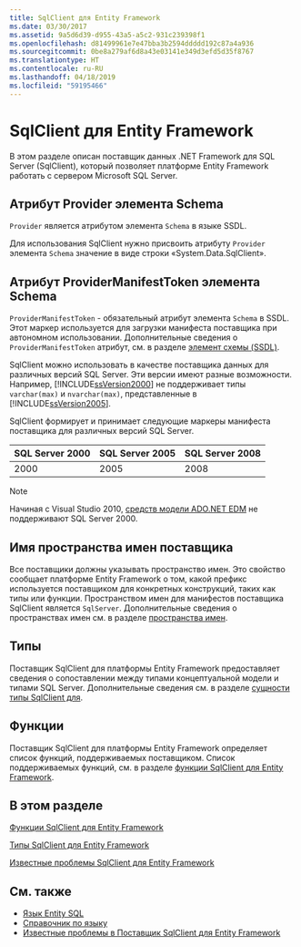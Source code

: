 ```yaml
---
title: SqlClient для Entity Framework
ms.date: 03/30/2017
ms.assetid: 9a5d6d39-d955-43a5-a5c2-931c239398f1
ms.openlocfilehash: d81499961e7e47bba3b2594ddddd192c87a4a936
ms.sourcegitcommit: 0be8a279af6d8a43e03141e349d3efd5d35f8767
ms.translationtype: HT
ms.contentlocale: ru-RU
ms.lasthandoff: 04/18/2019
ms.locfileid: "59195466"
---
```

# <a name="sqlclient-for-the-entity-framework"></a>SqlClient для Entity Framework
В этом разделе описан поставщик данных .NET Framework для SQL Server (SqlClient), который позволяет платформе Entity Framework работать с сервером Microsoft SQL Server.  
  
## <a name="provider-schema-attribute"></a>Атрибут Provider элемента Schema  
 `Provider` является атрибутом элемента `Schema` в языке SSDL.  
  
 Для использования SqlClient нужно присвоить атрибуту `Provider` элемента `Schema` значение в виде строки «System.Data.SqlClient».  
  
## <a name="providermanifesttoken-schema-attribute"></a>Атрибут ProviderManifestToken элемента Schema  
 `ProviderManifestToken` - обязательный атрибут элемента `Schema` в SSDL. Этот маркер используется для загрузки манифеста поставщика при автономном использовании. Дополнительные сведения о `ProviderManifestToken` атрибут, см. в разделе [элемент схемы (SSDL)](/ef/ef6/modeling/designer/advanced/edmx/ssdl-spec#schema-element-ssdl).  
  
 SqlClient можно использовать в качестве поставщика данных для различных версий SQL Server. Эти версии имеют разные возможности. Например, [!INCLUDE[ssVersion2000](../../../../../includes/ssversion2000-md.md)] не поддерживает типы `varchar(max)` и `nvarchar(max)`, представленные в [!INCLUDE[ssVersion2005](../../../../../includes/ssversion2005-md.md)].  
  
 SqlClient формирует и принимает следующие маркеры манифеста поставщика для различных версий SQL Server.  
  
|SQL Server 2000|SQL Server 2005|SQL Server 2008|  
|-|-|-|  
|2000|2005|2008|  
  
> [!NOTE]
>  Начиная с Visual Studio 2010, [средств модели ADO.NET EDM](https://docs.microsoft.com/previous-versions/dotnet/netframework-4.0/bb399249(v=vs.100)) не поддерживают SQL Server 2000.  
  
## <a name="provider-namespace-name"></a>Имя пространства имен поставщика  
 Все поставщики должны указывать пространство имен. Это свойство сообщает платформе Entity Framework о том, какой префикс используется поставщиком для конкретных конструкций, таких как типы или функции. Пространством имен для манифестов поставщика SqlClient является `SqlServer`. Дополнительные сведения о пространствах имен см. в разделе [пространства имен](../../../../../docs/framework/data/adonet/ef/language-reference/namespaces-entity-sql.md).  
  
## <a name="types"></a>Типы  
 Поставщик SqlClient для платформы Entity Framework предоставляет сведения о сопоставлении между типами концептуальной модели и типами SQL Server. Дополнительные сведения см. в разделе [сущности типы SqlClient для](../../../../../docs/framework/data/adonet/ef/sqlclient-for-ef-types.md).  
  
## <a name="functions"></a>Функции  
 Поставщик SqlClient для платформы Entity Framework определяет список функций, поддерживаемых поставщиком. Список поддерживаемых функций, см. в разделе [функции SqlClient для Entity Framework](../../../../../docs/framework/data/adonet/ef/sqlclient-for-ef-functions.md).  
  
## <a name="in-this-section"></a>В этом разделе  
 [Функции SqlClient для Entity Framework](../../../../../docs/framework/data/adonet/ef/sqlclient-for-ef-functions.md)  
  
 [Типы SqlClient для Entity Framework](../../../../../docs/framework/data/adonet/ef/sqlclient-for-ef-types.md)  
  
 [Известные проблемы SqlClient для Entity Framework](../../../../../docs/framework/data/adonet/ef/known-issues-in-sqlclient-for-entity-framework.md)  
  
## <a name="see-also"></a>См. также

- [Язык Entity SQL](../../../../../docs/framework/data/adonet/ef/language-reference/entity-sql-language.md)
- [Справочник по языку](../../../../../docs/framework/data/adonet/ef/language-reference/index.md)
- [Известные проблемы в Поставщик SqlClient для Entity Framework](../../../../../docs/framework/data/adonet/ef/sqlclient-for-the-entity-framework.md)
